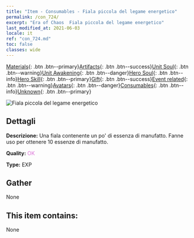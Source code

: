 ```yaml
---
title: "Item - Consumables - Fiala piccola del legame energetico"
permalink: /con_724/
excerpt: "Era of Chaos  Fiala piccola del legame energetico"
last_modified_at: 2021-06-03
locale: it
ref: "con_724.md"
toc: false
classes: wide
---
```

 [Materials](/ItemsIT/){: .btn .btn--primary}[Artifacts](/ItemsIT/Artifacts/){: .btn .btn--success}[Unit Soul](/ItemsIT/UnitSoul/){: .btn .btn--warning}[Unit Awakening](/ItemsIT/UnitAwakening/){: .btn .btn--danger}[Hero Soul](/ItemsIT/HeroSoul/){: .btn .btn--info}[Hero Skill](/ItemsIT/HeroSkill/){: .btn .btn--primary}[Gift](/ItemsIT/Gift/){: .btn .btn--success}[Event related](/ItemsIT/Events/){: .btn .btn--warning}[Avatars](/ItemsIT/Avatars/){: .btn .btn--danger}[Consumables](/ItemsIT/Consumables/){: .btn .btn--info}[Unknown](/ItemsIT/Unknown/){: .btn .btn--primary}

 ![Fiala piccola del legame energetico](/images/t/i_520.png)

## Dettagli
 **Descrizione:** Una fiala contenente un po' di essenza di manufatto. Fanne uso per ottenere 10 essenze di manufatto.

 **Quality:** <span style="color: #DA70D6">OK</span>

 **Type:** EXP

## Gather

  None

## This item contains:

  None

